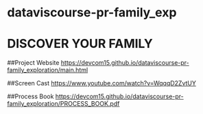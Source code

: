# dataviscourse-pr-family_exp
# DISCOVER YOUR FAMILY

##Project Website
https://devcom15.github.io/dataviscourse-pr-family_exploration/main.html

##Screen Cast
https://www.youtube.com/watch?v=WqqqD2ZvtUY

##Process Book
https://devcom15.github.io/dataviscourse-pr-family_exploration/PROCESS_BOOK.pdf

